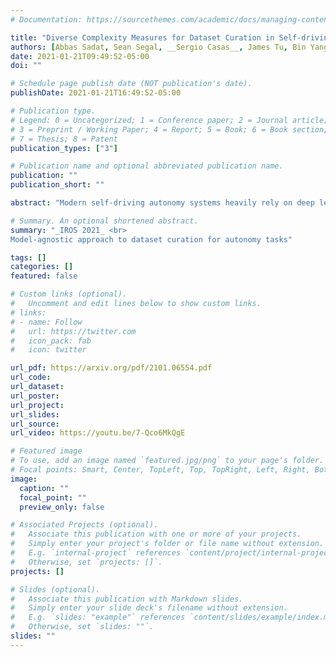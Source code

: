 ```yaml
---
# Documentation: https://sourcethemes.com/academic/docs/managing-content/

title: "Diverse Complexity Measures for Dataset Curation in Self-driving"
authors: [Abbas Sadat, Sean Segal, __Sergio Casas__, James Tu, Bin Yang, Raquel Urtasun, Ersin Yumer]
date: 2021-01-21T09:49:52-05:00
doi: ""

# Schedule page publish date (NOT publication's date).
publishDate: 2021-01-21T16:49:52-05:00

# Publication type.
# Legend: 0 = Uncategorized; 1 = Conference paper; 2 = Journal article;
# 3 = Preprint / Working Paper; 4 = Report; 5 = Book; 6 = Book section;
# 7 = Thesis; 8 = Patent
publication_types: ["3"]

# Publication name and optional abbreviated publication name.
publication: ""
publication_short: ""

abstract: "Modern self-driving autonomy systems heavily rely on deep learning. As a consequence, their performance is influenced significantly by the quality and richness of the training data. Data collecting platforms can generate many hours of raw data in a daily basis, however, it is not feasible to label everything. It is thus of key importance to have a mechanism to identify what to label. Active learning approaches identify examples to label, but their interestingness is tied to a fixed model performing a particular task. These assumptions are not valid in self-driving, where we have to solve a diverse set of tasks (i.e., perception, and motion forecasting) and our models evolve over time frequently. In this paper we introduce a novel approach and propose a new data selection method that exploits a diverse set of criteria that quantize interestingness of traffic scenes. Our experiments on a wide range of tasks and models show that the proposed curation pipeline is able to select datasets that lead to better generalization and higher performance."

# Summary. An optional shortened abstract.
summary: "_IROS 2021_ <br>
Model-agnostic approach to dataset curation for autonomy tasks"

tags: []
categories: []
featured: false

# Custom links (optional).
#   Uncomment and edit lines below to show custom links.
# links:
# - name: Follow
#   url: https://twitter.com
#   icon_pack: fab
#   icon: twitter

url_pdf: https://arxiv.org/pdf/2101.06554.pdf
url_code:
url_dataset:
url_poster:
url_project:
url_slides:
url_source:
url_video: https://youtu.be/7-Qco6MkQgE

# Featured image
# To use, add an image named `featured.jpg/png` to your page's folder. 
# Focal points: Smart, Center, TopLeft, Top, TopRight, Left, Right, BottomLeft, Bottom, BottomRight.
image:
  caption: ""
  focal_point: ""
  preview_only: false

# Associated Projects (optional).
#   Associate this publication with one or more of your projects.
#   Simply enter your project's folder or file name without extension.
#   E.g. `internal-project` references `content/project/internal-project/index.md`.
#   Otherwise, set `projects: []`.
projects: []

# Slides (optional).
#   Associate this publication with Markdown slides.
#   Simply enter your slide deck's filename without extension.
#   E.g. `slides: "example"` references `content/slides/example/index.md`.
#   Otherwise, set `slides: ""`.
slides: ""
---
```

